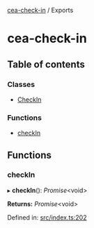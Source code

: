 [cea-check-in](README.md) / Exports

# cea-check-in

## Table of contents

### Classes

- [CheckIn](classes/checkin.md)

### Functions

- [checkIn](modules.md#checkin)

## Functions

### checkIn

▸ **checkIn**(): *Promise*<void\>

**Returns:** *Promise*<void\>

Defined in: [src/index.ts:202](https://github.com/ceajs/cea/blob/b22da07/plugins/check-in/src/index.ts#L202)
